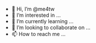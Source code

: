 - 👋 Hi, I’m @me4tw
- 👀 I’m interested in ...
- 🌱 I’m currently learning ...
- 💞️ I’m looking to collaborate on ...
- 📫 How to reach me ...

<!---
me4tw/me4tw is a ✨ special ✨ repository because its `README.md` (this file) appears on your GitHub profile.
You can click the Preview link to take a look at your changes.
--->
